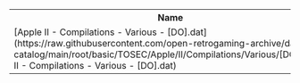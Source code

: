 <table>
<tr><th>Name</th><th>Size</th></tr>
<tr><td>[Apple II - Compilations - Various - [DO].dat](https://raw.githubusercontent.com/open-retrogaming-archive/dat-catalog/main/root/basic/TOSEC/Apple/II/Compilations/Various/[DO]/Apple II - Compilations - Various - [DO].dat)</td><td>8497</td></tr>
</table>
